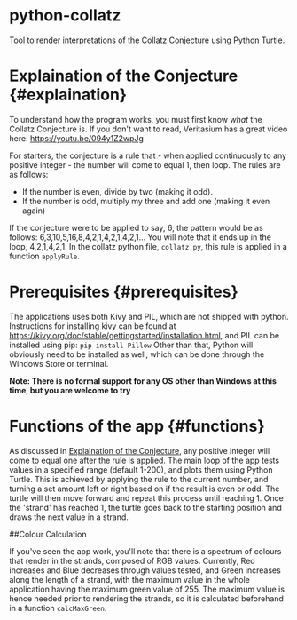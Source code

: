 # python-collatz
Tool to render interpretations of the Collatz Conjecture using Python Turtle.

# Explaination of the Conjecture {#explaination}

To understand how the program works, you must first know *what* the Collatz Conjecture is. If you don't want to read, Veritasium has a great video here: https://youtu.be/094y1Z2wpJg

For starters, the conjecture is a rule that - when applied continuously to any positive integer - the number will come to equal 1, then loop. The rules are as follows:

- If the number is even, divide by two (making it odd).
- If the number is odd, multiply my three and add one (making it even again)

If the conjecture were to be applied to say, 6, the pattern would be as follows: 6,3,10,5,16,8,4,2,1,4,2,1,4,2,1...
You will note that it ends up in the loop, 4,2,1,4,2,1. In the collatz python file, `collatz.py`, this rule is applied in a function `applyRule`.

# Prerequisites {#prerequisites}

The applications uses both Kivy and PIL, which are not shipped with python. Instructions for installing kivy can be found at https://kivy.org/doc/stable/gettingstarted/installation.html, and PIL can be installed using pip: 
```pip install Pillow```
Other than that, Python will obviously need to be installed as well, which can be done through the Windows Store or terminal.

**Note: There is no formal support for any OS other than Windows at this time, but you are welcome to try**

# Functions of the app {#functions}

As discussed in [Explaination of the Conjecture](#explaination), any positive integer will come to equal one after the rule is applied. The main loop of the app tests values in a specified range (default 1-200), and plots them using Python Turtle. This is achieved by applying the rule to the current number, and turning a set amount left or right based on if the result is even or odd. The turtle will then move forward and repeat this process until reaching 1. Once the 'strand' has reached 1, the turtle goes back to the starting position and draws the next value in a strand.

##Colour Calculation

If you've seen the app work, you'll note that there is a spectrum of colours that render in the strands, composed of RGB values. Currently, Red increases and Blue decreases through values tested, and Green increases along the length of a strand, with the maximum value in the whole application having the maximum green value of 255. The maximum value is hence needed prior to rendering the strands, so it is calculated beforehand in a function `calcMaxGreen`.
